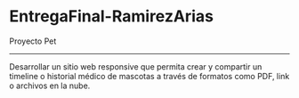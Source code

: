 # EntregaFinal-RamirezArias
Proyecto Pet
***
Desarrollar un sitio web responsive que permita crear y compartir un timeline o historial médico de mascotas a través de formatos como PDF, link o archivos en la nube.
